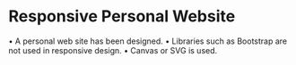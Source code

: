 # Responsive Personal Website

• A personal web site has been designed.
• Libraries such as Bootstrap are not used in responsive design.
• Canvas or SVG is used.
